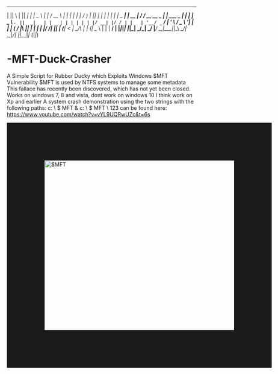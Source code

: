   _  _   _ ______ _____  ______            _      _____               _               _ _ _ 
 | || \ | ||  ___|_   _| |  _  \          | |    /  __ \             | |             | | | |
/ __)  \| || |_    | |   | | | |_   _  ___| | __ | /  \/_ __ __ _ ___| |__   ___ _ __| | | |
\__ \ . ` ||  _|   | |   | | | | | | |/ __| |/ / | |   | '__/ _` / __| '_ \ / _ \ '__| | | |
(   / |\  || |     | |   | |/ /| |_| | (__|   <  | \__/\ | | (_| \__ \ | | |  __/ |  |_|_|_|
 |_|\_| \_/\_|     \_/   |___/  \__,_|\___|_|\_\  \____/_|  \__,_|___/_| |_|\___|_|  (_|_|_)
                                                                                            
                                                                                            




# -MFT-Duck-Crasher
A Simple Script for Rubber Ducky which Exploits Windows $MFT Vulnerability
$MFT is used by NTFS systems to manage some metadata This fallace has recently been discovered, which has not yet been closed. Works on windows 7, 8 and vista, dont work on windows 10 I think work on Xp and earlier  A system crash demonstration using the two strings with the following paths: c: \ $ MFT & c: \ $ MFT \ 123 can be found here:
https://www.youtube.com/watch?v=vYL9UQRwUZc&t=6s






<a href="http://www.youtube.com/watch?feature=player_embedded&v=vYL9UQRwUZc
" target="_blank"><img src="http://img.youtube.com/vi/vYL9UQRwUZc/0.jpg" 
alt="$MFT" width="600" height="450" border="100" /></a> 
                                                                                                                                                                                                                                                                                                
                                                                                                                                                                                                                                                                                                                                  
                                                                                                                                                                                                                                                                                                                               
                                                                                                                                                                                                                                                                                                                                                                                                                                                                                                                                                                                                                                                            
                                                                                                                                                                                                                                                                                                                                  

